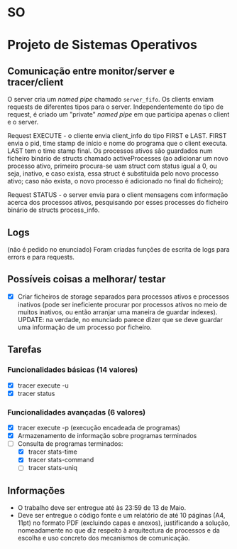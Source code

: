 # SO 

# Projeto de Sistemas Operativos

## Comunicação entre monitor/server e tracer/client

O server cria um *named pipe* chamado `server_fifo`. Os clients enviam requests de diferentes tipos para o server. Independentemente do tipo de request, é criado um "private" *named pipe* em que participa apenas o client e o server.

Request EXECUTE - o cliente envia client_info do tipo FIRST e LAST. FIRST envia o pid, time stamp de início e nome do programa que o client executa. LAST tem o time stamp final. Os processos ativos são guardados num ficheiro binário de structs chamado activeProcesses (ao adicionar um novo processo ativo, primeiro procura-se uam struct com status igual a 0, ou seja, inativo, e caso exista, essa struct é substituida pelo novo processo ativo; caso não exista, o novo processo é adicionado no final do ficheiro);

Request STATUS - o server envia para o client mensagens com informação acerca dos processos ativos, pesquisando por esses processes do ficheiro binário de structs process_info.

## Logs

(não é pedido no enunciado)
Foram criadas funções de escrita de logs para errors e para requests.

## Possíveis coisas a melhorar/ testar

- [x] Criar ficheiros de storage separados para processos ativos e processos inativos (pode ser ineficiente procurar por processos ativos no meio de muitos inativos, ou então arranjar uma maneira de guardar indexes). UPDATE: na verdade, no enunciado parece dizer que se deve guardar uma informação de um processo por ficheiro.

## Tarefas

### Funcionalidades básicas (14 valores)
- [x] tracer execute -u
- [x] tracer status

### Funcionalidades avançadas (6 valores)
- [x] tracer execute -p (execução encadeada de programas)
- [x] Armazenamento de informação sobre programas terminados
- [ ] Consulta de programas terminados:
    - [x] tracer stats-time
    - [x] tracer stats-command
    - [ ] tracer stats-uniq

## Informações

- O trabalho deve ser entregue até às 23:59 de 13 de Maio.
- Deve ser entregue o código fonte e um relatório de até 10 páginas (A4, 11pt) no formato PDF (excluindo capas e anexos), justificando a solução, nomeadamente no que diz respeito à arquitectura de processos e da escolha e uso concreto dos mecanismos de comunicação.